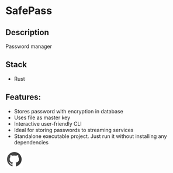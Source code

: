 # SafePass

## Description
Password manager


## Stack
* Rust

## Features:

* Stores password with encryption in database
* Uses file as master key
* Interactive user-friendly CLI
* Ideal for storing passwords to streaming services
* Standalone executable project. Just run it without installing any dependencies

[![](../../github-48.png "Repository")](https://github.com/costa86/safepass)
